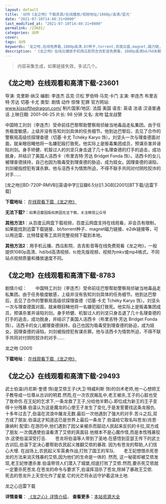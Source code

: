 ```yaml
---
layout: default
title: '动作《龙之吻》下载资源/在线播放/视频地址/1080p/高清/蓝光'
date: "2021-07-10T14:40:31+0800"
last_modified_at: "2021-07-10T14:40:31+0800"
permalink: /23601/
categories: 动作
cover:
tags: 动作
keywords: '龙之吻,在线免费看,1080p高清,bt种子,torrent,百度云盘,magnet,磁力链,迅雷下载资源'
description: '《龙之吻》在线云播放手机西瓜影院吉吉影音免费看，1080p高清bd/hd未删减完整版和tc抢先枪版，mkv/mp4格式，附带bt/torrent种子、magnet/磁力链、百度云盘、网盘资源迅雷下载链接'
---
```


>内容采集生成，如果链接失效，多试几个。


## 《龙之吻》在线观看和高清下载-23601

导演: 克里斯·纳汉 编剧: 李连杰 吕克·贝松 罗伯特·马克·卡门 主演: 李连杰 布里吉特·芳达 切基·卡尤 类型: 剧情 动作 惊悚 犯罪 官方网站: www.kissofthedragon.com/ 制片国家/地区: 法国 美国 语言: 英语 法语 汉语普通话 上映日期: 2001-06-25 片长: 98 分钟 又名: 龙吻 猛龙战警

中国特工刘剑（李连杰）受命前往巴黎帮助警察局侦破当地毒品走私集团。由于任务极度敏感，上级并没有告知刘剑具体的任务细节。他到达巴黎后，去见了合作的警察局高级侦探理查德（切基·卡尤 Tchéky Karyo 饰）。刘坚头一次与理查德面对面，就亲眼目睹他将一名嫌犯殴打致死。他实际上是贩毒集团成员，预谋杀害并诬陷刘剑。身手矫健、机智过人的刘坚只身击退了几十名理查德的打手的追击，成功脱身，并结识了美国人洁西卡（布里吉特·芳达 Bridget Fonda 饰）。洁西卡的女儿被理查德挟持，自己也因为吸毒受到理查德的胁迫，成为妓女。因理查德的诬陷，刘剑被指控犯有谋杀罪。他与洁西卡为情势所迫，不得不联手共同对付阴险狡诈的对手……


[龙之吻][BD-720P-RMVB][英语中字][豆瓣6.5分][1.3GB][2001][BT下载/迅雷下载]

**下载地址**： [在线观看下载 《龙之吻》](https://www.btdx8.com/torrent/kiss_of_the_dragon_2001.html) 


**无法下载?**：`如果迅雷因版权原因无法下载，关注微信公众号 `

**其他方法1**：从百度云网盘下载视频，百度云网盘支持在线观看，非会员有限制，如果能找到迅雷下载链接、bt/torrent种子、magnet磁力链接、e2dk链接等，可以用迅雷、比特彗星等工具将完整视频下载到本地。

**其他方法2**：用手机云播、西瓜影院、吉吉影音等在线免费观看《龙之吻》，一般提供1080p高清、hd/bd高清视频、tc抢先版视频，视频为mkv或mp4格式，不同站点视频质量和播放速度不同。


## 《龙之吻》在线观看和高清下载-8783

剧情介绍：　　中国特工刘剑（李连杰）受命前往巴黎帮助警察局侦破当地毒品走私集团。由于任务极度敏感，上级并没有告知刘剑具体的任务细节。他到达巴黎后，去见了合作的警察局高级侦探理查德（切基·卡尤 Tchéky Karyo 饰）。刘坚头一次与理查德面对面，就亲眼目睹他将一名嫌犯殴打致死。他实际上是贩毒集团成员，预谋杀害并诬陷刘剑。身手矫健、机智过人的刘坚只身击退了几十名理查德的打手的追击，成功脱身，并结识了美国人洁西卡（布里吉特·芳达 Bridget Fonda 饰）。洁西卡的女儿被理查德挟持，自己也因为吸毒受到理查德的胁迫，成为妓女。因理查德的诬陷，刘剑被指控犯有谋杀罪。他与洁西卡为情势所迫，不得不联手共同对付阴险狡诈的对手......


龙之吻 (2001)

**下载地址**： [在线观看下载 《龙之吻》](https://www.btbtdy.me/btdy/dy10456.html) 


## 《龙之心》在线观看和高清下载-29493

武士伯温(丹尼斯&middot;奎德 饰)是艾侬王子(大卫·特威利斯 饰)的剑术老师,他一心想把王子教导成一位尊从古训的明君.然而,在一次农民叛乱中,老王被杀,王子的心脏也受了致命伤.在王妃的乞求下,一条龙救了王子,分给他半颗心.即位成为新王的王子变得十分残暴.伯温认为这是魔龙的心使王子发生了变化,于是发誓要找这条龙报仇.　　十多年过去了,伯温在流浪中屠龙无数.最后一次他遇到了强大的对手.苦斗之后,双方成了朋友.伯温这才知道这已是世界上最后一条龙了.伯温给它取名叫苍龙(肖恩·康纳利 配音).在游历中,他们遇到了因父亲被杀而鼓动人民起来反抗的卡拉,双方成了朋友.一次偶遇使伯温看清了艾侬的真面目.他根本不是心魔作怪,而是本性残暴狡诈.这使伯温深受打击.　　苍龙将伯温等人带到了圣地.在感悟到亚瑟王传下的武士古训后,伯温下定决心要帮助农民起义推翻艾侬的暴政. 因为有苍龙的帮助,人们信心大增. 在战场上,农民起义军英勇作战,打败了国王的军队.　　老王妃想借杀死苍龙的方法来消灭残暴的艾侬,因为他们的生命是一体的. 然而, 这一秘密却被艾侬发现,老王妃惨遭杀害.伯温带领人们潜入了城堡,彻底打败了艾侬.然而,要杀死艾侬就一定要杀死苍龙.在苍龙的命令与要求下,伯温挥泪杀了苍龙,除掉了暴政王艾侬.　　死去的苍龙升上天空化作了星星.它的光芒将永远守护着这块土地.


龙之心迅雷下载

**详情查看**： [《龙之心》详情介绍](/movie/29493/)， **查看更多**：[本站资源大全](/movie/t/all/)

